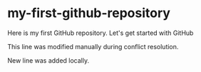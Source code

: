 # my-first-github-repository
Here is my first GitHub repository. Let's get started with GitHub

This line was modified manually during conflict resolution.

New line was added locally.
